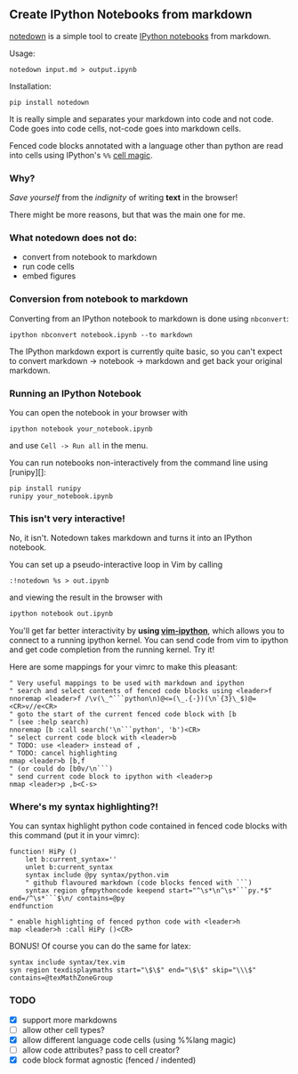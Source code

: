 Create IPython Notebooks from markdown
--------------------------------------

[notedown] is a simple tool to create [IPython notebooks][ipython]
from markdown.

[ipython]: http://www.ipython.org/notebook
[notedown]: http://github.com/aaren/notedown

Usage:

    notedown input.md > output.ipynb

Installation:

    pip install notedown


It is really simple and separates your markdown into code and not
code. Code goes into code cells, not-code goes into markdown cells.

Fenced code blocks annotated with a language other than python are
read into cells using IPython's `%%` [cell magic][].

[cell magic]: http://nbviewer.ipython.org/github/ipython/ipython/blob/1.x/examples/notebooks/Cell%20Magics.ipynb


### Why?

*Save yourself* from the *indignity* of writing **text** in the browser!

There might be more reasons, but that was the main one for me.


### What notedown does **not** do:

- convert from notebook to markdown
- run code cells
- embed figures


### Conversion from notebook to markdown

Converting from an IPython notebook to markdown is done using
`nbconvert`:

    ipython nbconvert notebook.ipynb --to markdown

The IPython markdown export is currently quite basic, so you can't
expect to convert markdown -> notebook -> markdown and get back your
original markdown.


### Running an IPython Notebook

You can open the notebook in your browser with

    ipython notebook your_notebook.ipynb

and use `Cell -> Run all` in the menu.

You can run notebooks non-interactively from the command line using
[runipy][]:

    pip install runipy
    runipy your_notebook.ipynb



### This isn't very interactive!

No, it isn't. Notedown takes markdown and turns it into an IPython
notebook.

You can set up a pseudo-interactive loop in Vim by calling

```viml
:!notedown %s > out.ipynb
```

and viewing the result in the browser with

```bash
ipython notebook out.ipynb
```

You'll get far better interactivity by **using [vim-ipython]**,
which allows you to connect to a running ipython kernel. You can
send code from vim to ipython and get code completion from the
running kernel. Try it!

[vim-ipython]: http://www.github.com/ivanov/vim-ipython

Here are some mappings for your vimrc to make this pleasant:
    
```viml
" Very useful mappings to be used with markdown and ipython
" search and select contents of fenced code blocks using <leader>f
nnoremap <leader>f /\v(\_^```python\n)@<=(\_.{-})(\n`{3}\_$)@=<CR>v//e<CR>
" goto the start of the current fenced code block with [b
" (see :help search)
nnoremap [b :call search('\n```python', 'b')<CR>
" select current code block with <leader>b
" TODO: use <leader> instead of ,
" TODO: cancel highlighting
nmap <leader>b [b,f
" (or could do [b0v/\n```)
" send current code block to ipython with <leader>p
nmap <leader>p ,b<C-s>
```


### Where's my syntax highlighting?!

You can syntax highlight python code contained in fenced code blocks
with this command (put it in your vimrc):

```viml
function! HiPy ()
    let b:current_syntax=''
    unlet b:current_syntax
    syntax include @py syntax/python.vim
    " github flavoured markdown (code blocks fenced with ```)
    syntax region gfmpythoncode keepend start="^\s*\n^\s*```py.*$" end=/^\s*```$\n/ contains=@py
endfunction

" enable highlighting of fenced python code with <leader>h
map <leader>h :call HiPy ()<CR>
```

BONUS! Of course you can do the same for latex:

```viml
syntax include syntax/tex.vim
syn region texdisplaymaths start="\$\$" end="\$\$" skip="\\\$" contains=@texMathZoneGroup
```

### TODO

- [x] support more markdowns
- [ ] allow other cell types?
- [x] allow different language code cells (using %%lang magic)
- [ ] allow code attributes? pass to cell creator?
- [x] code block format agnostic (fenced / indented)
